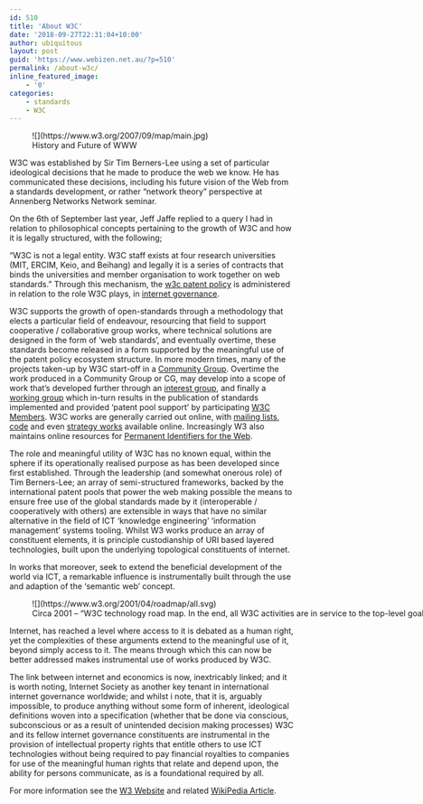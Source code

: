 ```yaml
---
id: 510
title: 'About W3C'
date: '2018-09-27T22:31:04+10:00'
author: ubiquitous
layout: post
guid: 'https://www.webizen.net.au/?p=510'
permalink: /about-w3c/
inline_featured_image:
    - '0'
categories:
    - standards
    - W3C
---
```


<figure class="wp-caption alignnone" style="width: 2681px">![](https://www.w3.org/2007/09/map/main.jpg)<figcaption class="wp-caption-text">History and Future of WWW</figcaption></figure><span style="font-weight: 400;">W3C was established by Sir Tim Berners-Lee using a set of particular ideological decisions that he made to produce the web we know. He has communicated these decisions, including his future vision of the Web from a standards development, or rather “network theory” perspective at Annenberg Networks Network seminar</span><span style="font-weight: 400;">.</span>

<span style="font-weight: 400;">On the 6th of September last year, Jeff Jaffe replied to a query I had in relation to philosophical concepts pertaining to the growth of W3C and how it is legally structured, with the following;</span>

<span style="font-weight: 400;">“W3C is not a legal entity. W3C staff exists at four research universities (MIT, ERCIM, Keio, and Beihang) and legally it is a series of contracts that binds the universities and member organisation to work together on web standards.” Through this mechanism, the [w3c patent policy](https://www.w3.org/Consortium/Patent-Policy-20170801/) is administered in relation to the role W3C plays, in [internet governance](https://en.wikipedia.org/wiki/Internet_governance).</span>

W3C supports the growth of open-standards through a methodology that elects a particular field of endeavour, resourcing that field to support cooperative / collaborative group works, where technical solutions are designed in the form of ‘web standards’, and eventually overtime, these standards become released in a form supported by the meaningful use of the patent policy ecosystem structure. In more modern times, many of the projects taken-up by W3C start-off in a [Community Group](https://www.w3.org/community/). Overtime the work produced in a Community Group or CG, may develop into a scope of work that’s developed further through an [interest group](https://www.w3.org/Consortium/activities#Interest), and finally a [working group](https://www.w3.org/Consortium/activities#Working) which in-turn results in the publication of standards implemented and provided ‘patent pool support’ by participating [W3C Members](https://www.w3.org/Consortium/Member/List). W3C works are generally carried out online, with [mailing lists](https://lists.w3.org/), [code](http://github.com/w3c/) and even [strategy works](https://github.com/w3c/strategy/projects/2) available online. Increasingly W3 also maintains online resources for [Permanent Identifiers for the Web](https://w3id.org/).

<span style="font-weight: 400;">The role and meaningful utility of W3C has no known equal, within the sphere if its operationally realised purpose as has been developed since first established. Through the leadership (and somewhat onerous role) of Tim Berners-Lee; an array of semi-structured frameworks, backed by the international patent pools that power the web making possible the means to ensure free use of the global standards made by it (interoperable / cooperatively with others) are extensible in ways that have no similar alternative in the field of ICT ‘knowledge engineering’ ‘information management’ systems tooling. Whilst W3 works produce an array of constituent elements, it is principle custodianship of URI based layered technologies, built upon the underlying topological constituents of internet.</span>

<span style="font-weight: 400;">In works that moreover, seek to extend the beneficial development of the world via ICT, a remarkable influence is instrumentally built through the use and adaption of the ‘semantic web’ concept.</span>

<figure class="wp-caption alignnone" style="width: 4936px">![](https://www.w3.org/2001/04/roadmap/all.svg)<figcaption class="wp-caption-text">Circa 2001 – “W3C technology road map. In the end, all W3C activities are in service to the top-level goal of reaching the semantic Web’s full potential. Arrows indicate “how” things are implemented; following them in reverse indicates “why” they exist (or should)”. Source: http://jmvidal.cse.sc.edu/library/w4012.pdf</figcaption></figure><span style="font-weight: 400;">Internet, has reached a level where access to it is debated as a human right, yet the complexities of these arguments extend to the meaningful use of it, beyond simply access to it. </span><span style="font-weight: 400;">The means through which this can now be better addressed makes instrumental use of works produced by W3C. </span>

<span style="font-weight: 400;">The link between internet and economics is now, inextricably linked; and it is worth noting, Internet Society as another key tenant in international internet governance worldwide; and whilst </span><span style="font-weight: 400;">i note, that it is, arguably impossible, to produce anything without some form of inherent, ideological definitions woven into a specification (whether that be done via conscious, subconscious or as a result of unintended decision making processes) W3C and its fellow internet governance constituents are instrumental in the provision of intellectual property rights that entitle others to use ICT technologies without being required to pay financial royalties to companies for use of the meaningful human rights that relate and depend upon, the ability for persons communicate, as is a foundational required by all. </span>

For more information see the [W3 Website](https://www.w3.org/Consortium/) and related [WikiPedia Article](https://en.wikipedia.org/wiki/World_Wide_Web_Consortium).